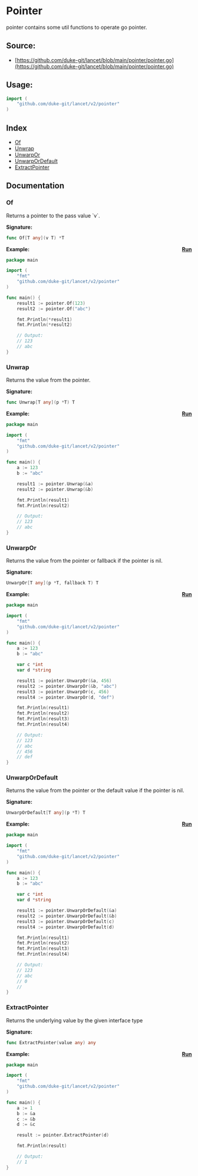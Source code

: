 # Pointer

pointer contains some util functions to operate go pointer.

<div STYLE="page-break-after: always;"></div>

## Source:

-   [https://github.com/duke-git/lancet/blob/main/pointer/pointer.go](https://github.com/duke-git/lancet/blob/main/pointer/pointer.go)

<div STYLE="page-break-after: always;"></div>

## Usage:

```go
import (
    "github.com/duke-git/lancet/v2/pointer"
)
```

<div STYLE="page-break-after: always;"></div>

## Index

-   [Of](#Of)
-   [Unwrap](#Unwrap)
-   [UnwarpOr](#UnwarpOr)
-   [UnwarpOrDefault](#UnwarpOrDefault)
-   [ExtractPointer](#ExtractPointer)

<div STYLE="page-break-after: always;"></div>

## Documentation

### <span id="Of">Of</span>

<p>Returns a pointer to the pass value `v`.</p>

<b>Signature:</b>

```go
func Of[T any](v T) *T
```

<b>Example:<span style="float:right;display:inline-block;">[Run](https://go.dev/play/p/HFd70x4DrMj)</span></b>

```go
package main

import (
    "fmt"
    "github.com/duke-git/lancet/v2/pointer"
)

func main() {
    result1 := pointer.Of(123)
    result2 := pointer.Of("abc")

    fmt.Println(*result1)
    fmt.Println(*result2)

    // Output:
    // 123
    // abc
}
```


### <span id="Unwrap">Unwrap</span>

<p>Returns the value from the pointer.</p>

<b>Signature:</b>

```go
func Unwrap[T any](p *T) T
```

<b>Example:<span style="float:right;display:inline-block;">[Run](https://go.dev/play/p/cgeu3g7cjWb)</span></b>

```go
package main

import (
    "fmt"
    "github.com/duke-git/lancet/v2/pointer"
)

func main() {
    a := 123
    b := "abc"

    result1 := pointer.Unwrap(&a)
    result2 := pointer.Unwrap(&b)

    fmt.Println(result1)
    fmt.Println(result2)

    // Output:
    // 123
    // abc
}
```


### <span id="UnwarpOr">UnwarpOr</span>

<p>Returns the value from the pointer or fallback if the pointer is nil.</p>

<b>Signature:</b>
```go
UnwarpOr[T any](p *T, fallback T) T
```

<b>Example:<span style="float:right;display:inline-block;">[Run](https://go.dev/play/p/mmNaLC38W8C)</span></b>

```go
package main

import (
    "fmt"
    "github.com/duke-git/lancet/v2/pointer"
)

func main() {
	a := 123
	b := "abc"

	var c *int
	var d *string

	result1 := pointer.UnwarpOr(&a, 456)
	result2 := pointer.UnwarpOr(&b, "abc")
	result3 := pointer.UnwarpOr(c, 456)
	result4 := pointer.UnwarpOr(d, "def")

	fmt.Println(result1)
	fmt.Println(result2)
	fmt.Println(result3)
	fmt.Println(result4)

	// Output:
	// 123
	// abc
	// 456
	// def
}
```


### <span id="UnwarpOrDefault">UnwarpOrDefault</span>

<p>Returns the value from the pointer or the default value if the pointer is nil.</p>

<b>Signature:</b>
```go
UnwarpOrDefault[T any](p *T) T
```

<b>Example:<span style="float:right;display:inline-block;">[Run](https://go.dev/play/p/ZnGIHf8_o4E)</span></b>

```go
package main

import (
    "fmt"
    "github.com/duke-git/lancet/v2/pointer"
)

func main() {
	a := 123
	b := "abc"

	var c *int
	var d *string

	result1 := pointer.UnwarpOrDefault(&a)
	result2 := pointer.UnwarpOrDefault(&b)
	result3 := pointer.UnwarpOrDefault(c)
	result4 := pointer.UnwarpOrDefault(d)

	fmt.Println(result1)
	fmt.Println(result2)
	fmt.Println(result3)
	fmt.Println(result4)

	// Output:
	// 123
	// abc
	// 0
	//
}
```


### <span id="ExtractPointer">ExtractPointer</span>

<p>Returns the underlying value by the given interface type</p>

<b>Signature:</b>

```go
func ExtractPointer(value any) any
```

<b>Example:<span style="float:right;display:inline-block;">[Run](https://go.dev/play/p/D7HFjeWU2ZP)</span></b>

```go
package main

import (
    "fmt"
    "github.com/duke-git/lancet/v2/pointer"
)

func main() {
    a := 1
    b := &a
    c := &b
    d := &c

    result := pointer.ExtractPointer(d)

    fmt.Println(result)

    // Output:
    // 1
}
```